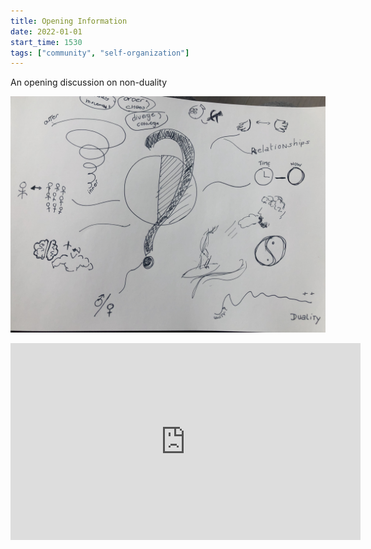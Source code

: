 ```yaml
---
title: Opening Information
date: 2022-01-01
start_time: 1530
tags: ["community", "self-organization"]
---
```

An opening discussion on non-duality

![Non-duality](../../src/assets/img/Duality.jpg)

<iframe width="560" height="315" src="https://www.youtube.com/embed/ODFZ14kwT6c" frameborder="0" allow="accelerometer; autoplay; clipboard-write; encrypted-media; gyroscope; picture-in-picture" allowfullscreen></iframe>